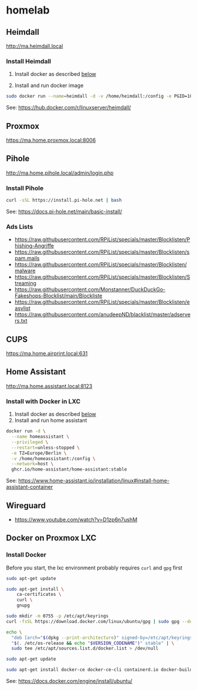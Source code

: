 # homelab

## Heimdall

<http://ma.heimdall.local>

### Install Heimdall

1. Install docker as described [below](#Docker-on-Proxmox-LXC)

2. Install and run docker image

```sh
sudo docker run --name=heimdall -d -v /home/heimdall:/config -e PGID=1000 -e PUID=1000 -p 8080:80 -p 8443:443 linuxserver/heimdall
```

See: https://hub.docker.com/r/linuxserver/heimdall/

## Proxmox

<https://ma.home.proxmox.local:8006>

## Pihole

<http://ma.home.pihole.local/admin/login.php>

### Install Pihole

```sh
curl -sSL https://install.pi-hole.net | bash
```

See: <https://docs.pi-hole.net/main/basic-install/>

### Ads Lists

- <https://raw.githubusercontent.com/RPiList/specials/master/Blocklisten/Phishing-Angriffe>
- <https://raw.githubusercontent.com/RPiList/specials/master/Blocklisten/spam.mails>
- <https://raw.githubusercontent.com/RPiList/specials/master/Blocklisten/malware>
- <https://raw.githubusercontent.com/RPiList/specials/master/Blocklisten/Streaming>
- <https://raw.githubusercontent.com/Monstanner/DuckDuckGo-Fakeshops-Blocklist/main/Blockliste>
- <https://raw.githubusercontent.com/RPiList/specials/master/Blocklisten/easylist>
- <https://raw.githubusercontent.com/anudeepND/blacklist/master/adservers.txt>

## CUPS

<https://ma.home.airprint.local:631>

## Home Assistant

<http://ma.home.assistant.local:8123>

### Install with Docker in LXC

1. Install docker as described [below](#Docker-on-Proxmox-LXC)
2. Install and run home assistant

```sh
docker run -d \
  --name homeassistant \
  --privileged \
  --restart=unless-stopped \
  -e TZ=Europe/Berlin \
  -v /home/homeassistant:/config \
  --network=host \
  ghcr.io/home-assistant/home-assistant:stable
```

See: <https://www.home-assistant.io/installation/linux#install-home-assistant-container>

## Wireguard

- <https://www.youtube.com/watch?v=D1zp6n7ushM>

## Docker on Proxmox LXC

### Install Docker

Before you start, the lxc environment probably requires `curl` and `gpg` first

```sh
sudo apt-get update
```

```sh
sudo apt-get install \
    ca-certificates \
    curl \
    gnupg
```

```sh
sudo mkdir -m 0755 -p /etc/apt/keyrings
curl -fsSL https://download.docker.com/linux/ubuntu/gpg | sudo gpg --dearmor -o /etc/apt/keyrings/docker.gpg
```

```sh
echo \
  "deb [arch="$(dpkg --print-architecture)" signed-by=/etc/apt/keyrings/docker.gpg] https://download.docker.com/linux/ubuntu \
  "$(. /etc/os-release && echo "$VERSION_CODENAME")" stable" | \
  sudo tee /etc/apt/sources.list.d/docker.list > /dev/null
```

```sh
sudo apt-get update
```

```sh
sudo apt-get install docker-ce docker-ce-cli containerd.io docker-buildx-plugin docker-compose-plugin
```

See: <https://docs.docker.com/engine/install/ubuntu/>

